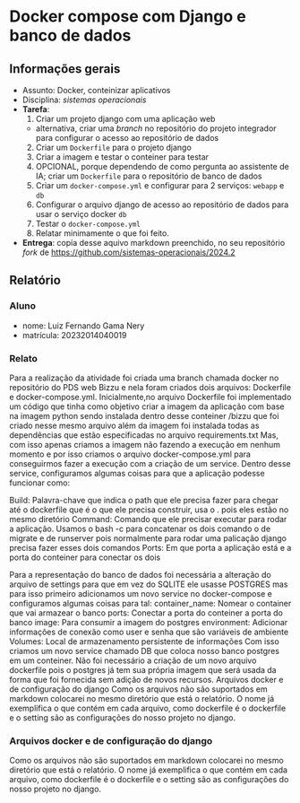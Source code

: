 # Docker compose com Django e banco de dados

## Informações gerais

- Assunto: Docker, conteinizar aplicativos
- Disciplina: *sistemas operacionais*
- **Tarefa**:
  1. Criar um projeto django com uma aplicação web
    - alternativa, criar uma _branch_ no repositório do projeto integrador para configurar o acesso ao repositório de dados
  2. Criar um `Dockerfile` para o projeto django
  3. Criar a imagem e testar o conteiner para testar
  4. OPCIONAL, porque dependendo de como pergunta ao assistente de IA; criar um `Dockerfile` para o repositório de banco de dados
  5. Criar um `docker-compose.yml` e configurar para 2 serviços: `webapp` e `db`
  6. Configurar o arquivo django de acesso ao repositório de dados para usar o serviço docker `db`
  7. Testar o `docker-compose.yml`
  8. Relatar minimamente o que foi feito.
- **Entrega**: copia desse aquivo markdown preenchido, no seu repositório _fork_ de https://github.com/sistemas-operacionais/2024.2


## Relatório

### Aluno

- nome: Luiz Fernando Gama Nery
- matrícula: 20232014040019

### Relato

Para a realização da atividade foi criada uma branch chamada docker no repositório do PDS web Bizzu e nela foram criados dois arquivos: Dockerfile e docker-compose.yml.
Inicialmente,no arquivo Dockerfile foi implementado um código que tinha como objetivo criar a imagem da aplicação com base na imagem python sendo instalada dentro desse conteiner /bizzu que foi criado nesse mesmo arquivo além da imagem foi instalada todas as dependências que estão especificadas no arquivo requirements.txt Mas, com isso apenas criamos a imagem não fazendo a execução em nenhum momento e por isso criamos o arquivo docker-compose.yml para conseguirmos fazer a execução com a criação de um service. Dentro desse service, configuramos algumas coisas para que a aplicação podesse funcionar como:

Build: Palavra-chave que indica o path que ele precisa fazer para chegar até o dockerfile que é o que ele precisa construir, usa o . pois eles estão no mesmo diretório
Command: Comando que ele precisar executar para rodar a aplicação. Usamos o bash -c para concatenar os dois comando o de migrate e de runserver pois normalmente para rodar uma palicação django precisa fazer esses dois comandos
Ports: Em que porta a aplicação está e a porta do conteiner para conectar os dois

Para a representação do banco de dados foi necessária a alteração do arquivo de settings para que em vez do SQLITE ele usasse POSTGRES mas para isso primeiro adicionamos um novo service no docker-compose e configuramos algumas coisas para tal:
container_name: Nomear o container que vai armazear o banco
ports: Conectar a porta do conteiner a porta do banco
image: Para consumir a imagem do postgres
environment: Adicionar informações de conexão como user e senha que são variáveis de ambiente
Volumes: Local de armazenamento persistente de informações
Com isso criamos um novo service chamado DB que coloca nosso banco postgres em um conteiner.
Não foi necessário a criação de um novo arquivo dockerfile pois o postgres já tem sua própria imagem que será usada da forma que foi fornecida sem adição de novos recursos.
Arquivos docker e de configuração do django
Como os arquivos não são suportados em markdown colocarei no mesmo diretório que está o relatório. O nome já exemplifica o que contém em cada arquivo, como dockerfile é o dockerfile e o setting são as configurações do nosso projeto no django.

### Arquivos docker e de configuração do django

Como os arquivos não são suportados em markdown colocarei no mesmo diretório que está o relatório. O nome já exemplifica o que contém em cada arquivo, como dockerfile é o dockerfile e o setting são as configurações do nosso projeto no django.